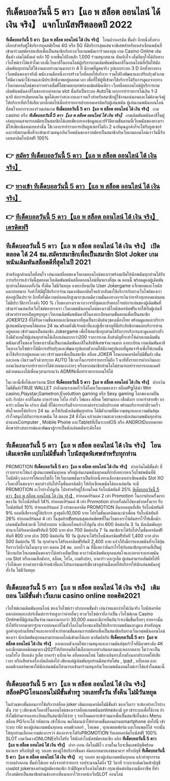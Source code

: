# ทีเด็ดบอลวันนี้ 5 ดาว【แอ พ สล็อต ออนไลน์ ได้ เงิน จริง】  แจกโบนัสฟรีตลอดปี 2022

**ทีเด็ดบอลวันนี้ 5 ดาว【แอ พ สล็อต ออนไลน์ ได้ เงิน จริง】** โอนฝากเครดิต ขั้นต่ำ  อีกหนึ่งสิ่งทางเลือกสำหรับผู้ใช้บริการยุคสมัยใหม่ 4G หรือ 5G ที่มีบริการสุดแสนจะพิเศษสำหรับเหล่าเซียนพนันที่เข้ามาร่วมสมัครสมาชิกเพื่อเป็นสมาชิกกับทางเว็บเกมพนันเราร่วมลงทุน เกม Casino Online เติมขั้นต่ำ เล่นได้ตั้งแต่ หลัก 10 บาทขึ้นไปถึงหลัก 1,000 ร่วมสนุกสนาน บันเทิงใจ เต็มอิ่มจุใจได้กับทางเว็บไซต์เราได้แล้วในเวลานี้เว็บคาสิโนออนไลน์ผู้บริการเกมเดิมพันพนันคาสิโนออนไลน์ที่เปิดให้นักเดิมพันทุกท่านได้ใช้งานมาอย่างนานมากกว่า 4 ปี มีภาพที่ดูสมจริง รูปแบบระบบ 3 D
อีกทั้งทางทางเว็บพนันของเรายังมี พนักงานมือหนึ่งการสร้างเว็บที่คอยให้บริการ  รวมไปถึงพัฒนาและปรับปรุงตัวเกมให้มีความน่าใช้งานและมีประสิทธิภาพอยู่ตลอดเวลา เพื่อที่ให้ผู้ที่เข้ามาใช้บริการได้รับการดูแลจากทางเว็บเกมออนไลน์ของเราอย่างเต็มที่ไม่ขาดตกบกพร่องแม้แต่นิดเดียว เว็บสล็อตออนไลน์ผู้บริการเกมเดิมพันพนันคาสิโนของทางค่ายเกม slot นั้นยังเป็นระบบ Autoใช้เวลาการทำรายการไม่เกิน 1-2 นาที ต่อการเติมยอดเงิน พูดได้เลยว่าสะดวกและรวดเร็วสำหรับสมาชิกผู้ใช้งานแน่นอนและไม่ต้องแจ้งผู้ให้บริการที่ทำให้เสียเวลาอีกต่อไปเมื่อทำรายการฝากยอดเครดิตกับผู้เล่นพนัน
ผู้เล่นเกมพนันออนไลน์ที่สนใจอยากจะลองร่วมเล่นเกม **ทีเด็ดบอลวันนี้ 5 ดาว【แอ พ สล็อต ออนไลน์ ได้ เงิน จริง】** เกม casino  หรือ ***ทีเด็ดบอลวันนี้ 5 ดาว【แอ พ สล็อต ออนไลน์ ได้ เงิน จริง】*** เกมเดิมพันพนันคาสิโนผู้เล่นทุกคนสามารถสมัครเป็นสมาชิกได้เลยเพียงกรอกข้อมูลและปรัวัติตามขั้นตอนที่เว็บพนันของทางเรามีให้เพียงนิดหน่อยเท่านั้น ใช้เวลาการทำรายการเปิดยูสเซอร์ไม่ถึง 2 นาทีคุณลูกค้าก็จะได้รับยูสเซอร์และรหัสผ่านเพื่อที่จะเข้ามาร่วมสนุกกับเว็บพนันของเราสมัครเป็นสมาชิกกับเว็บเกมออนไลน์เราวันนี้รับเลยเครดิตโบนัสฟรี 100%

## 👉 [สมัคร ทีเด็ดบอลวันนี้ 5 ดาว【แอ พ สล็อต ออนไลน์ ได้ เงิน จริง】](https://archa888.com/)
## 👉 [ทางเข้า ทีเด็ดบอลวันนี้ 5 ดาว【แอ พ สล็อต ออนไลน์ ได้ เงิน จริง】](https://archa888.com/)
## 👉 [ทีเด็ดบอลวันนี้ 5 ดาว【แอ พ สล็อต ออนไลน์ ได้ เงิน จริง】 เครดิตฟรี](https://archa888.com/)

## ทีเด็ดบอลวันนี้ 5 ดาว【แอ พ สล็อต ออนไลน์ ได้ เงิน จริง】 เปิดตลอด ได้ 24 ชม.สมัครสมาชิกเพื่อเป็นสมาชิก Slot Joker เกมพนันเดิมพันสล็อตดีที่สุดในปี 2021

สำหรับลูกค้าคนใดที่สนใจ เล่นเกมสล็อตของเว็บเกมออนไลน์ของเราพร้อมเปิดให้นักพนันทุกท่านได้รับการบริการแล้ววันนี้สุดยอดเว็บเดิมพันพนันสล็อตออนไลน์ที่มาแรงที่สุด ณ ตอนนี้ พร้อมดูแลผู้เดิมพันทุกท่านได้ตลอดทั้งวัน ทั้งคืน ไม่มีวันหยุด ลงทะเบียนเปิด User Jokergame แจ็กพอตและโบนัสแตกบ่อยมาก จึงทำให้มีผู้ใช้บริการจำนวนมากติดอกติดใจแล้วกลับมาใช้บริการกับทางเว็บไซต์ของเราต่ออยู่เป็นประจำ อีกทั้งยังมีความปลอดภัยสูงมากๆแถมมีความมั่นคงทางการเงินจ่ายจริงทุกยอดแน่นอนไม่มีประวัติการโกงตัง 100 % เว็บของทางเราควบวงจรที่สุดและยังตอบโจทย์การเล่นของผู้เดิมพันที่เข้ามาร่วมเล่นกับเว็บไซต์ของทางเรา
เว็บเกมพนันออนไลน์ของเรามีโบนัสเครดิตฟรีแจกให้กับผู้เล่นที่เข้ามาทำรายกเปิดยูสทุกยูส เว็บเกมเดิมพันพนันคาสิโนลงทะเบียนตามขั้นตอนเพื่อเป็นสมาชิก JOKER123 ที่ได้รับความชื่นชอบและนิยมมากที่สุดเป็นระดับต้นๆของเมืองไทย พร้อมดูแลและบริการผู้เล่นพนันทุกคนได้ตลอด 24 ชม.พร้อมยังมีเจ้าหน้าที่และผู้เชี่ยวชาญที่มีประสิทธิภาพคอยบริการท่านอยู่ตลอด เข้าร่วมมาเป็นสมาชิก Jokergame เพื่อให้สมาชิกทุกท่านได้รับการบริการและดูแลอย่างทั่วถึงมีตัวเกมให้ผู้เล่นทุกท่านได้เลือกเล่นมากกว่า200 รายการเกม
สิ่งสำคัญที่จะทำให้ค่ายเกมเดิมพันพนันคาสิโนของเว็บของเรานั้นเป็นเกมเดิมพันคาสิโนสิทธิพิเศษจำนวนมาก ลงทะเบียน  เกมเดิมพันคาสิโนทางเว็บไซต์เราได้มีการปรับปรุงและพัฒนารูปแบบตัวเกมให้มีภาพรูปแบบที่ดูสมจจริงเพื่อให้เกมนั้นน่าใช้บริการอยู่ตลอดเวลา เข้าร่วมมาเพื่อเป็นสมาชิก สล็อต JOKER โอนถอนเครดิตไม่มีขั้นต่ำ เติมและถอน เงินรวดเร็วด้วยระบบ AUTO ใช้เวลาในการทำรายการไม่ถึง 1 นาทีทั้งรายการฝากเงินและถอนเงินสามารถทำรายการได้ด้วยตนเองง่ายๆ หรือหากสมาชิกท่านใดไม่สามารถทำรายการถอนเคดริตด้วยตนเองได้เพื่อนๆสามารถแจ้ง ADMINเพื่อทำรายการถอนให้ได้

ในเวลานี้เชื่อได้เลยว่าเกม Slot **ทีเด็ดบอลวันนี้ 5 ดาว【แอ พ สล็อต ออนไลน์ ได้ เงิน จริง】** ฝากเงินไม่มีขั้นต่ำTRUE WALLET กำลังมาแรงเลยก็ว่าได้โดยเว็บเกมของเรา สล็อตPgได้นำ  Wm casino,Playstar,Gametron,Evoluttion gaming หรือ Sexy gaming โลกของเกมปั่นแปะ ยิงปลา คาสิโนสด บาคาร่าสด ไฮโล กำถั่ว ไพ่แคง สล็อต ไพ่สามกอง เสือมังกร บาคาร่าสายฟ้า บาคาร่า แบ็คแจ๊ค เก้าเก ดัมมี่ ที่ได้การการันตีจากจากองค์กรระบดับประเทศ พร้อมบริการอย่าดีรวดเร็วทันใจคอยให้บริการ 24 ชม. มาให้กับนักเดิมพันทุกท่าน ได้มีตัวเกมที่มีความสนุกและความมันส์สุดเร้าใจสนุกไปกับการแทงพนัน ได้ ตลอด 24 ชั่วโมง แล้วแต่ความสะดวกของนักเล่นเกมพนันทุกท่านผ่านบนComputer , Mobile Phone และTabletที่เป็นระบบIOS หรือ ANDROIDแบบพกพา ศึกษาประสบการณ์และพัฒนาสู่การเป็นนักเล่นพนันระดับโลก

## ทีเด็ดบอลวันนี้ 5 ดาว【แอ พ สล็อต ออนไลน์ ได้ เงิน จริง】 โอนเติมเครดิต แบบไม่มีขั้นต่ำ โบนัสสุดพิเศษสำหรับทุกท่าน

 PROMOTION  **ทีเด็ดบอลวันนี้ 5 ดาว【แอ พ สล็อต ออนไลน์ ได้ เงิน จริง】** ฝากเงินไม่มีขั้นต่ำ ที่เราอยากจะให้แก่  ผู้เล่นเกมพนันทุกคน หรือผู้เล่นเกมพนันทุกคนที่กำลังอยากหาเว็บไซต์พนันที่มี โบนัสดีๆ และการให้แบบไม่กั๊ก ให้เว็บเกมพนันเราเป็นอีกหนึ่งทางเลือกของเหล่าเซียนพนัน Slot XO เว็บคาสิโนของเรา ขอกล่าวกับโปรโมชั่นเครดิตดีๆ ให้กับเซียนพนันได้ลองเล่นกัน จะมี PROMOTION อะไรบ้างไปดูกัน
โปรสำหรับผู้ใช้งานใหม่ รับโบนัสทันที 25% [ทีเด็ดบอลวันนี้ 5 ดาว【แอ พ สล็อต ออนไลน์ ได้ เงิน จริง】](https://archa888.com/) ทำยอดเทิร์นแค่ 2 เท่า
 Promotion ในการฝากครั้งแรกของวัน รับโบนัสทันที 14% ทำยอดเทิร์นแค่ 4 เท่า
 Promotion ฝากครั้งต่อไปของฝากครั้งแรก รับโบนัสทันที 10% ทำยอดเทิร์นแค่ 3 เท่าของเครดิต
 PROMOTION คืนยอดทุนที่เสีย รับโบนัสทันที 9% ยอดที่เสียจากผู้ใช้บริการ สูงสุดถึง10,000 บาท
โปรโมชั่นเครดิตแนะนำเพื่อน รับโบนัสทันที 26% ทำยอดเทิร์นแค่ 4 เท่า
ในสุดท้ายBonusสุดแสนพิศษที่ในเว็บของเราได้คัดสรรไว้ให้เพื่อนักเล่นพนันที่หน้าตาดี โปรฝากบ่อย จะมีแบบไหนบ้างไปดูกัน
ฝาก 600 ติดต่อกัน 3 วัน นักเดิมพันทุกท่านจะได้รับเครดิตฟรีทันที 500 บาท
ฝาก 700 ติดต่อกัน 7 วัน สมาชิกจะได้รับโปรโมชั่นเครดิตฟรีทันที 800 บาท
ฝาก 300 ติดต่อกัน 10 วัน ผู้เล่นจะได้รับโบนัสเครดิตฟรีทันที 1,400 บาท
ฝาก 500 ติดต่อกัน 15 วัน ทุกท่านจะได้รับเครดิตฟรีทันที 2,400 บาท
แล้วก็ยังมีการแทงพนันที่จะได้ลุ้นรับรางวัลบิ๊กวินในทุกๆเวลา ตลอด 24 ชม. บอกไว้ ณ ที่นี้เลยว่าคืนกำไรให้กับสมาชิกทุกท่านที่เป็นผู้ใช้งานกับเว็บเกมพนันของเราได้อย่างเต็มเปี่ยม หากว่านักเดิมพันทุกคนสนใจและอยากจะแทงพนัน เกม Slot หรือเกมเสือมังกร, สล็อต, ไฮโล, เกมยิงปลา, บาคาร่า และรูเล็ต ผู้เล่นสามารถสัมผัสไปที่เว็บได้เลย ทางค่ายเรามีเจ้าหน้าที่และโปรแกรมเมอร์เชี่ยวชาญด้านนี้คอยให้บริการให้นักเล่นพนันอยู่ ทั้งวัน ไม่มีวันหยุด

## ทีเด็ดบอลวันนี้ 5 ดาว【แอ พ สล็อต ออนไลน์ ได้ เงิน จริง】 เติมถอน ไม่มีขั้นต่ำ  เว็บเกม casino online ยอดฮิต2021

เว็บไซต์เกมเดิมพันออนไลน์ ของเว็บไซต์เรา ฝากถอนขั้นต่ำ เล่นง่ายแตกง่ายได้เงินจริง โบนัสเครดิตแตกบ่อยและเปอร์เซ็นต์การจ่ายสูงกว่าค่ายอื่นๆ ทางเว็บไซต์เราถือว่าเป็น เว็บไซต์เกม  Casino Onlineที่มีผู้เล่นเป็นจำนวนมากมากกว่า 30,000 คนและมีการยืนยันว่าจะเพิ่มขึ้นเรื่อยๆ ค่ายเรานั้นยังได้รับจากมาตราฐานจากบ่อนคาสิโนทั่วโลกในเรื่องของเปิดให้บริการเกมพนันและดูแล สำหรับคุณลูกค้าทุกท่านที่สนใจและอยากที่จะทำตามขั้นตอนการสมัครเพื่อเป็นสมาชิกกับทางเว็บเกมพนันออนไลน์ของเรา นักเดิมพันทุกคนสามารถแอดไลน์เข้ามาได้เลย
	มาสัมผัสกับ **ทีเด็ดบอลวันนี้ 5 ดาว【แอ พ สล็อต ออนไลน์ ได้ เงิน จริง】** ออกแบบตัวเกมให้ความสนุกและความมันส์สุดเร้าใจที่มีภาพระดับ 4K และมีเกมยอดนิยมมาแรง2021ให้กับยอดฮิตได้เลือกแทงอย่างล้นหลามและหลากหลาย  ไม่ว่าจะเป็นเกมไฮโล ป๊อกเด้ง รูเล็ต บาคาร่า แบ็กแจ๊ค สล็อตออนไลน์ ไม่ต้องเดินทางไกลถึงนอกประเทศให้เสียเวลา หรือเสียค่าเครื่องบินอีกต่อไป เพียงแค่ผู้เดิมพันทุกท่านมีสมาร์ทโฟน , ipad , แท็บเลต และคอมพิวเตอร์พกพาได้นักเล่นพนันก็สามารถเข้ามาร่วมสนุกกัลเว็บเกมพนันออนไลน์เราได้แล้วในขณะนี้

## ทีเด็ดบอลวันนี้ 5 ดาว【แอ พ สล็อต ออนไลน์ ได้ เงิน จริง】 สล็อตPGโอนถอนไม่มีขั้นต่ำทรู วอเลททั้งวัน ทั้งคืน ไม่มีวันหยุด

ในส่วนของขั้นตอนการใช้บริการสล็อต joker เติมถอนเครดิตไม่มีขั้นต่ำ ของเว็บเรา จะต้องทำอะไรบ้างนั้น ง่าย ๆ เพียงแค่เว็บคาสิโนออนไลน์ของเราสล็อตเกมพนันonlineต้องมี ยูส เข้าระบบเพื่อใช้งาน ถ้ายังไม่มีสามารถลงทะเบียนเป็นสมาชิกได้ง่าย ๆ จากโหมดการเข้าร่วมมาเพื่อเป็นสมาชิกในช่อง Menu สล็อต PGจึงจะได้ รหัสผ่าน เข้าใช้งาน พอได้มาแล้วให้ทำตามขั้นตอนผ่านsmartphone ต่อไปนี้
เข้าระบบ รหัส  ของผู้เล่นเกมพนันทุกคน คอมพิวเตอร์ , ไอแพด , ทุกแพลตฟอร์ม และไอแพดก็ได้
จากนั้นให้ทุกท่านเลือกความต้องการว่า ต้องการจะได้รับPROMOTION รับเลยเครดิตโบนัสฟรี 100% SLOT เกมวัดดวงONLONEหรือไม่รับ
ให้นักล่าโบนัสสมัครสมาชิก คลิก **ทีเด็ดบอลวันนี้ 5 ดาว【แอ พ สล็อต ออนไลน์ ได้ เงิน จริง】** ฝาก-ถอน อัตโนมัติไว ภาพในเว็บจะขึ้นเลขบัญชีพร้อมธนาคาร หรือบัญชี ทรู วอเลท ของผู้ให้บริการขึ้นมา
คัดลอกหมายเลขธนาคาร หรือบัญชี **ทีเด็ดบอลวันนี้ 5 ดาว【แอ พ สล็อต ออนไลน์ ได้ เงิน จริง】** ทรู วอเลท ของผู้เล่นเกมพนันทุกคน แล้วทำธุรกรรมระบบฝากถอน ขั้นต่ำได้เลย
หลังจากทำรายการ รอประมาณไม่ถึง 12 วินาที ระบบจะเติมเงินเข้าบัญชีเกมslot jokerของท่านผู้สมัครสมาชิก
ถ้ามีปัญหาเรื่องเงินไม่เข้า กรุณาติดต่อทีมงานมืออาชีพ ที่ทำเรื่องสมัครเป็นสมาชิกผ่านช่องทางที่แนบเอาไว้ทางหน้าเว็บSLOT ออนไลน์


